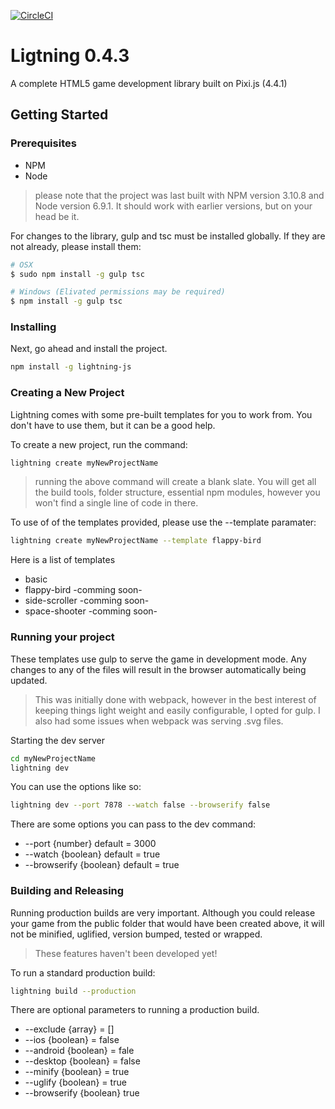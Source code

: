[![CircleCI](https://circleci.com/gh/megmut/lightning-js.svg?style=svg)](https://circleci.com/gh/megmut/lightning-js)


# Ligtning 0.4.3

A complete HTML5 game development library built on Pixi.js (4.4.1)

## Getting Started

### Prerequisites

- NPM
- Node
> please note that the project was last built with NPM version 3.10.8 and Node version 6.9.1. It should work with earlier versions, but on your head be it.

For changes to the library, gulp and tsc must be installed globally. If they are not already, please install them:

```sh
# OSX
$ sudo npm install -g gulp tsc

# Windows (Elivated permissions may be required)
$ npm install -g gulp tsc
```

### Installing

Next, go ahead and install the project.

```sh
npm install -g lightning-js
```

### Creating a New Project
Lightning comes with some pre-built templates for you to work from. You don't have to use them, but it can be a good help.

To create a new project, run the command:
```sh
lightning create myNewProjectName
```
> running the above command will create a blank slate. You will get all the build tools, folder structure, essential npm modules, however you won't find a single line of code in there.

To use of of the templates provided, please use the --template paramater:
```sh
lightning create myNewProjectName --template flappy-bird
```
Here is a list of templates
* basic
* flappy-bird -comming soon-
* side-scroller -comming soon-
* space-shooter -comming soon-


### Running your project
These templates use gulp to serve the game in development mode. Any changes to any of the files will result in the browser automatically being updated.

> This was initially done with webpack, however in the best interest of keeping things light weight and easily configurable, I opted for gulp. I also had some issues when webpack was serving .svg files.

Starting the dev server
```sh
cd myNewProjectName
lightning dev
```

You can use the options like so:
```sh
lightning dev --port 7878 --watch false --browserify false
```

There are some options you can pass to the dev command:
* --port {number} default = 3000
* --watch {boolean} default = true
* --browserify {boolean} default = true


### Building and Releasing
Running production builds are very important. Although you could release your game from the public folder that would have been created above, it will not be minified, uglified, version bumped, tested or wrapped.

> These features haven't been developed yet!

To run a standard production build:
```sh
lightning build --production
```

There are optional parameters to running a production build.
* --exclude {array} = []
* --ios {boolean} = false
* --android {boolean} = fale
* --desktop {boolean} = false
* --minify {boolean} = true
* --uglify {boolean} = true
* --browserify {boolean} true
